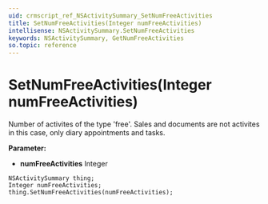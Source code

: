 ```yaml
---
uid: crmscript_ref_NSActivitySummary_SetNumFreeActivities
title: SetNumFreeActivities(Integer numFreeActivities)
intellisense: NSActivitySummary.SetNumFreeActivities
keywords: NSActivitySummary, GetNumFreeActivities
so.topic: reference
---
```


# SetNumFreeActivities(Integer numFreeActivities)

Number of activites of the type 'free'. Sales and documents are not activites in this case, only diary appointments and tasks.

**Parameter:** 
* **numFreeActivities** Integer

```crmscript
NSActivitySummary thing;
Integer numFreeActivities;
thing.SetNumFreeActivities(numFreeActivities);
```

